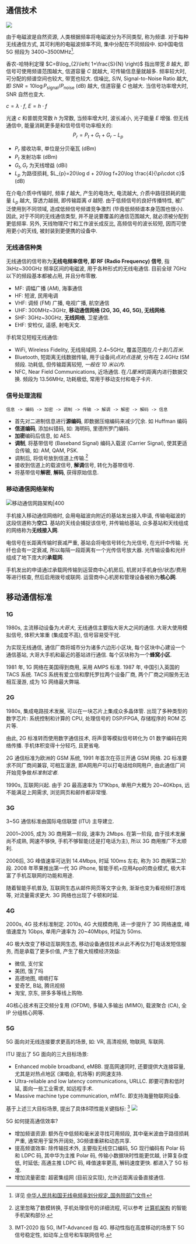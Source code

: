 ## 通信技术

![](../attach/Pasted%20image%2020240525202938.png)

由于电磁波是自然资源, 人类根据频率将电磁波分为不同类型, 称为频谱. 对于每种无线通信方式, 其可利用的电磁波频率不同, 集中分配在不同频段中. 如中国电信 5G 频段为 3400~3500MHz[^1]. 

香农-哈特利定理 $C=B\log_{2}\left( 1+\frac{S}{N} \right)$ 指出带宽 $B$ 越大, 即信号可使用频谱范围越大, 信道容量 $C$ 就越大, 可传输信息量就越多. 频率较大时, 可分配的频谱空间也较大, 带宽也较大. 信噪比, $S/N$, Signal-to-Noise Ratio 越大, 即 $SNR=10\log P_\text{signal}/P_\text{noise}$ (dB) 越大, 信道容量 $C$ 也越大. 当信号功率增大时, SNR 自然也变大.

$c=\lambda\cdot f$, $E=h\cdot f$

光速 $c$ 和普朗克常数 $h$ 为常数, 当频率增大时, 波长减小, 光子能量 $E$ 增强. 但无线通信中, 能量消耗更多是和信号信号功率相关的: $$P_{r}=P_{t}+G_{t}+G_{r}-L_{p}$$
- $P_{r}$ 接收功率, 单位是分贝毫瓦 (dBm)
- $P_t$ 发射功率 (dBm)
- $G_{t}, G_{r}$ 为天线增益 (dBi)
- $L_p$ 为路径损耗, $L_{p}=20\log d + 20\log f+20\log \frac{4}{\pi\cdot c}$ (dB)

在介电介质中传输时, 频率 $f$ 越大, 产生的电场大, 电流越大, 介质中路径损耗的能量 $L_p$ 越大, 穿透力越弱, 即传输距离 $d$ 越短. 由于低频信号的良好传播特性, 被广泛使用到不同领域, 造成低频信号频谱竞争激烈 (毕竟低频频谱本身范围也很小). 因此, 对于不同的无线通信类型, 并不是说要覆盖的通信范围越大, 就必须被分配到更低频率. 另外, 天线物理尺寸和工作波长成反比, 高频信号的波长较短, 因而可使用更小的天线, 被封装到更便携的设备中.




[^1]: 详见 [中华人民共和国无线电频率划分规定_国务院部门文件](https://www.gov.cn/zhengce/zhengceku/2018-12/31/content_5439640.htm)

### 无线通信种类

无线通信的信号称为**无线电频率信号, 即 RF (Radio Frequency) 信号**, 指 3kHz~300GHz 频率区间的电磁波, 用于各种形式的无线电通信. 目前全球 7GHz 以下的频段基本都被占用, 并且分布零散.

- MF: 调幅广播 (AM), 海事通信
- HF: 短波, 民用电调
- VHF: 调频 (FM) 广播, 电视广播, 航空通信
- UHF: 300MHz~3GHz, **移动通信网络 (2G, 3G, 4G, 5G), 无线网络**.
- SHF: 3GHz~30GHz, **无线网络**, 卫星通信.
- EHF: 安检仪, 遥感, 射电天文.

手机常见短程无线通信:
- WiFi, Wireless Fidelity, 无线局域网. 2.4~5GHz, 覆盖范围在*几十到几百米*.
- Bluetooth, 短距离无线数据传输, 用于设备间*点对点连接*, 分布在 2.4GHz ISM 频段. 功耗低, 但传输距离较短, *一般在 10 米以内*.
- NFC, Near Field Communications, 近场通信. 在*几厘米*的距离内进行数据交换. 频段为 13.56MHz, 功耗极低, 常用于移动支付和电子卡片.

### 信号处理流程

```
信息 -> 编码 -> 加密 -> 调制 -> 传输 -> 解调 -> 解密 -> 解码 -> 信息
```

- 首先对二进制信息进行**源编码**, 即数据压缩编码来减少冗余. 如 Huffman 编码
- **信道编码**, 添加纠错码, 如: 海明码, 里德所罗门编码.
- **加密**编码后信息, 如 AES.
- **调制**, 将基带信号 (Baseband Signal) 编码入载波 (Carrier Signal), 使其更适合传输, 如: AM, QAM, PSK.
- 调制后, 将信号放到信道上传输.[^2]
- 接收到信道上的载波信号, **解调**信号, 转化为基带信号.
- 将基带信号**解密**, **解码**, 获得原始信息.

[^2]: 这里忽略了数模转换, 手机处理信号的详细流程, 可以参考 [计算机架构](计算机架构.md) 的智能手机架构部分.

### 移动通信网络架构

![移动通信网路架构|400](../attach/Pasted%20image%2020240525210634.png)

手机接入移动通信网络时, 会用电磁波向附近的基站发出接入申请, 传输电磁波的这段信道称为**空口**. 基站的天线会捕捉该信号, 并传输给基站, 众多基站和天线组成的网络称为**无线接入网**.

电信号在长距离传输时衰减严重, 基站会将电信号转化为光信号, 在光纤中传输. 光纤也会有一定衰减, 所以每隔一段距离有一个光传信号放大器. 光传输设备和光纤组成了地下庞大的**承载网**.

手机发出的申请通过承载网传输到运营商中心机房后, 机房对手机身份/状态/费用等进行核查, 然后启用拨号或联网. 运营商中心机房和管理设备被称为**核心网**.

## 移动通信标准
### 1G

1980s, 主流移动设备为*大哥大*, 无线通信主要指大哥大之间的通信. 大哥大使用模拟信号, 体积大笨重 (集成度不高), 信号容易受干扰.

为实现无线通信, 通信厂商将城市分为诸多六边形小区块, 每个区块中心建设一个通信基站, 大哥大手机和最近的基站进行通信. 每个区块称为一个**蜂窝小区**.

1981 年, 1G 网络在美国得到商用, 采用 AMPS 标准. 1987 年, 中国引入英国的 TACS 系统. TACS 系统有爱立信和摩托罗拉两个设备厂商, 两个厂商之间服务无法相互漫游, 成为 1G 网络最大弊端.

### 2G

1980s, 集成电路技术发展, 可以在一块芯片上集成众多晶体管. 出现了多种类型的数字芯片: 系统控制和计算的 CPU, 处理信号的 DSP/FPGA, 存储程序的 ROM 芯片等. 

由此, 2G 标准转而使用数字通信技术, 将声音等模拟信号转化为 01 数字编码在网络传播. 手机体积变得十分轻巧, 且更省电.

2G 通信标准为欧洲的 GSM 系统, 1991 年首次在芬兰开通 GSM 网络. 2G 标准要求不同厂商间兼容, 可相互漫游, 即A网用户可以打电话给B网用户, 由此通信厂间开始竞争做*标准制定者*.

1990s, 互联网兴起. 由于 2G 最高速率为 171Kbps, 单用户大概为 20~40Kbps, 远不能满足上网需求, 浏览网页和邮件都非常慢.

### 3G

3~5G 通信标准由国际电信联盟 (ITU) 主导建立.

2001~2005, 成为 3G 商用第一阶段, 速率为 2Mbps. 在第一阶段, 由于技术发展尚不成熟, 网速不够快, 手机不够智能(还是打电话为主), 所以 3G 商用推广不太顺利. 

2006后, 3G 峰值速率可达到 14.4Mbps, 时延 100ms 左右, 称为 3G 商用第二阶段. 2008 年苹果推出第一代 3G iPhone, 智能手机+应用App的商业模式, 极大丰富了手机互联网的功能和用途.

随着智能手机普及, 互联网生态从邮件网页等文字业务, 渐渐也变为看视频打游戏等, 对流量需求更大. 3G 网络也出现了卡顿和时延.

### 4G

2000s, 4G 技术标准制定. 2010s, 4G 大规模商用, 进一步提升了 3G 网络速度, 峰值速度为 1Gbps, 单用户速率为 20~40Mbps, 时延为 50ms. 

4G 极大改变了移动互联网生态, 移动设备通信技术从此不再仅为打电话发短信服务, 而是承载了更多价值, 产生了极大规模经济效益:
- 微信, 支付宝
- 美团, 饿了吗
- 高德地图, 嘀嘀打车
- 爱奇艺, B站, 腾讯视频
- 淘宝, 京东, 拼多多等线上购物.

4G核心技术有正交频分复用 (OFDM), 多输入多输出 (MIMO), 载波聚合 (CA), 全 IP 分组核心网等.

### 5G

5G 面向对无线连接要求更高的场景, 如: VR, 高清视频, 物联网, 车联网.

ITU 提出了 5G 面向的三大目标场景:
- Enhanced mobile broadband, eMBB. 提高网速同时, 还要提供大连接容量, 尤其是对热点地区 (演唱会, 机场等) 的网速支持.
- Ultra-reliable and low latency communications, URLLC. 即要可靠和低时延, 面向一些工业需求, 如远程手术.
- Massive machine type communication, mMTc. 即支持海量物联网设备.

基于上述三大目标场景, 提出了具体8项性能关键指标: [^3]
![](../attach/Pasted%20image%2020240525213406.png)

[^3]: IMT-2020 指 5G, IMT-Advanced 指 4G. 移动性指在高度移动的场景下 5G 信号稳定性, 如动车上信号和车联网信号.

5G 如何提高通信效率?
- 增加频谱资源: 额外在中低频和毫米波寻找可用频段, 其中毫米波由于路径损耗严重, 通常用于室外开阔处, 3G频谱重耕和动态共享. 
- 提高频谱效率: 除传输技术外, 主要指无线空口编码, 5G 现行编码有 Polar 码和 LDPC 码, 其中华为主推 Polar 码, 传输小数据块时性能更优越, 计算复杂度低, 时延低; 高通主推 LDPC 码, 峰值速率更高, 解码速度更快. 都进入了 5G 标准.
- 增加流量密度: 超密集组网 (目前没实现), 允许近距离设备直接通信.